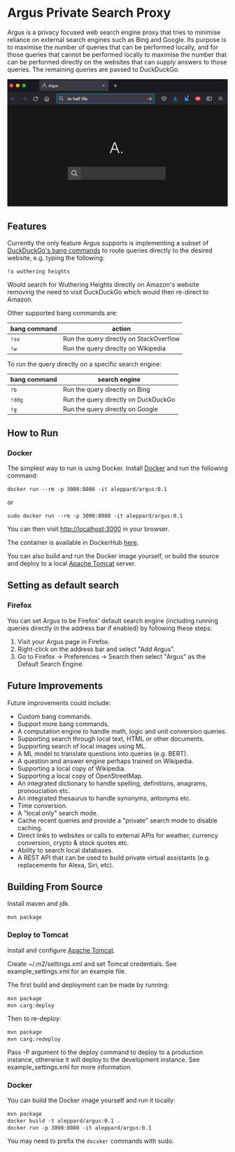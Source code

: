 # Argus Private Search Proxy

Argus is a privacy focused web search engine proxy that tries to minimise reliance on external search engines such as Bing and Google. Its purpose is to maximise the number of queries that can be performed locally, and for those queries that cannot be performed locally to maximise the number that can be performed directly on the websites that can supply answers to those queries. The remaining queries are passed to DuckDuckGo.

![Screenshot!](/screenshot.jpg)

## Features

Currently the only feature Argus supports is implementing a subset of [DuckDuckGo's bang commands](https://duckduckgo.com/bang) to route queries directly to the desired website, e.g. typing the following:

    !a wuthering heights

Would search for Wuthering Heights directly on Amazon's website removing the need to visit DuckDuckGo which would then re-direct to Amazon.

Other supported bang commands are:

| bang command | action |
| --- | --- |
| `!so` | Run the query directly on StackOverflow |
| `!w` | Run the query direclty on Wikipedia |

To run the query directly on a specific search engine:

| bang command | search engine |
| --- | --- |
| `!b` | Run the query directly on Bing |
| `!ddg` | Run the query directly on DuckDuckGo |
| `!g` | Run the query directly on Google |

## How to Run

### Docker

The simplest way to run is using Docker. Install [Docker](https://www.docker.com/) and run the following command:

    docker run --rm -p 3000:8080 -it aleppard/argus:0.1

or

    sudo docker run --rm -p 3000:8080 -it aleppard/argus:0.1

You can then visit <http://localhost:3000> in your browser.

The container is available in DockerHub [here](https://hub.docker.com/r/aleppard/argus).

You can also build and run the Docker image yourself, or build the source and deploy to a local [Apache Tomcat](https://tomcat.apache.org/) server.

## Setting as default search

### Firefox

You can set Argus to be Firefox' default search engine (including running queries directly in the address bar if enabled) by following these steps:

1. Visit your Argus page in Firefox.
2. Right-click on the address bar and select "Add Argus".
2. Go to Firefox -> Preferences -> Search then select "Argus" as the Default Search Engine.

## Future Improvements

Future improvements could include:

* Custom bang commands.
* Support more bang commands.
* A computation engine to handle math, logic and unit conversion queries.
* Supporting search through local text, HTML or other documents.
* Supporting search of local images using ML.
* A ML model to translate questions into queries (e.g. BERT).
* A question and answer engine perhaps trained on Wikipedia. 
* Supporting a local copy of Wikipedia.
* Supporting a local copy of OpenStreetMap.
* An integrated dictionary to handle spelling, definitions, anagrams, pronouciation etc.
* An integrated thesaurus to handle synonyms, antonyms etc.
* Time conversion.
* A "local only" search mode.
* Cache recent queries and provide a "private" search mode to disable caching.
* Direct links to websites or calls to external APIs for weather, currency conversion, crypto & stock quotes etc.
* Ability to search local databases.
* A REST API that can be used to build private virtual assistants (e.g. replacements for Alexa, Siri, etc).

## Building From Source

Install maven and jdk.

    mvn package 

### Deploy to Tomcat

Install and configure [Apache Tomcat](https://tomcat.apache.org/).

Create ~/.m2/settings.xml and set Tomcat credentials. See example_settings.xml for an example file.

The first build and deployment can be made by running:

    mvn package
    mvn carg:deploy 
    
Then to re-deploy:
    
    mvn package
    mvn carg:redeploy 

Pass -P argument to the deploy command to deploy to a production instance, otherwise it will deploy to the development instance. See example_settings.xml for more information.

### Docker

You can build the Docker image yourself and run it locally:

    mvn package
    docker build -t aleppard/argus:0.1 .
    docker run -p 3000:8080 -it aleppard/argus:0.1

You may need to prefix the `docxker` commands with sudo.
